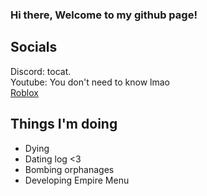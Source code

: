 ### Hi there, Welcome to my github page!
## Socials
Discord: tocat.  
Youtube: You don't need to know lmao  
[Roblox](https://www.roblox.com/users/1327170156/profile)  
## Things I'm doing
- Dying
- Dating log <3
- Bombing orphanages
- Developing Empire Menu
